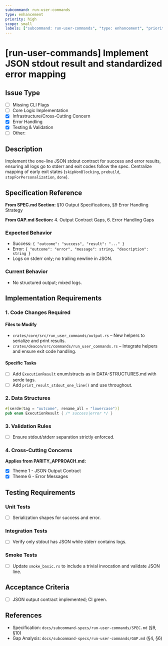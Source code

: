 ```yaml
---
subcommand: run-user-commands
type: enhancement
priority: high
scope: small
labels: ["subcommand: run-user-commands", "type: enhancement", "priority: high", "area: output"]
---
```


# [run-user-commands] Implement JSON stdout result and standardized error mapping

## Issue Type
- [ ] Missing CLI Flags
- [ ] Core Logic Implementation
- [x] Infrastructure/Cross-Cutting Concern
- [x] Error Handling
- [x] Testing & Validation
- [ ] Other: 

## Description
Implement the one-line JSON stdout contract for success and error results, ensuring all logs go to stderr and exit codes follow the spec. Centralize mapping of early exit states (`skipNonBlocking`, `prebuild`, `stopForPersonalization`, `done`).

## Specification Reference

**From SPEC.md Section:** §10 Output Specifications, §9 Error Handling Strategy

**From GAP.md Section:** 4. Output Contract Gaps, 6. Error Handling Gaps

### Expected Behavior
- Success: `{ "outcome": "success", "result": "..." }`
- Error: `{ "outcome": "error", "message": string, "description": string }`
- Logs on stderr only; no trailing newline in JSON.

### Current Behavior
- No structured output; mixed logs.

## Implementation Requirements

### 1. Code Changes Required

#### Files to Modify
- `crates/core/src/run_user_commands/output.rs` – New helpers to serialize and print results.
- `crates/deacon/src/commands/run_user_commands.rs` – Integrate helpers and ensure exit code handling.

#### Specific Tasks
- [ ] Add `ExecutionResult` enum/structs as in DATA-STRUCTURES.md with serde tags.
- [ ] Add `print_result_stdout_one_line()` and use throughout.

### 2. Data Structures
```rust
#[serde(tag = "outcome", rename_all = "lowercase")]
pub enum ExecutionResult { /* success|error */ }
```

### 3. Validation Rules
- [ ] Ensure stdout/stderr separation strictly enforced.

### 4. Cross-Cutting Concerns

**Applies from PARITY_APPROACH.md:**
- [x] Theme 1 - JSON Output Contract
- [x] Theme 6 - Error Messages

## Testing Requirements

### Unit Tests
- [ ] Serialization shapes for success and error.

### Integration Tests
- [ ] Verify only stdout has JSON while stderr contains logs.

### Smoke Tests
- [ ] Update `smoke_basic.rs` to include a trivial invocation and validate JSON line.

## Acceptance Criteria
- [ ] JSON output contract implemented; CI green.

## References
- Specification: `docs/subcommand-specs/run-user-commands/SPEC.md` (§9, §10)
- Gap Analysis: `docs/subcommand-specs/run-user-commands/GAP.md` (§4, §6)
